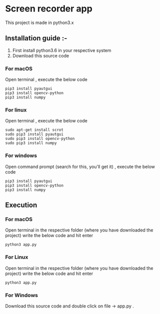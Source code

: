 # Screen recorder app

This project is made in python3.x

## Installation guide :-

1) First install python3.6 in your respective system
2) Download this source code

### For macOS

Open terminal , execute the below code

```
pip3 install pyautgui
pip3 install opencv-python
pip3 install numpy
```

### For linux

Open terminal , execute the below code

```
sudo apt-get install scrot
sudo pip3 install pyautgui
sudo pip3 install opencv-python
sudo pip3 install numpy
```

### For windows

Open command prompt (search for this, you'll get it) , execute the below code

```
pip3 install pyautgui
pip3 install opencv-python
pip3 install numpy
```

## Execution

### For macOS

Open terminal in the respective folder (where you have downloaded the project) write the below code and hit enter

```python3 app.py```

### For Linux

Open terminal in the respective folder (where you have downloaded the project) write the below code and hit enter

```python3 app.py```

### For Windows

Download this source code and double click on file -> app.py .
